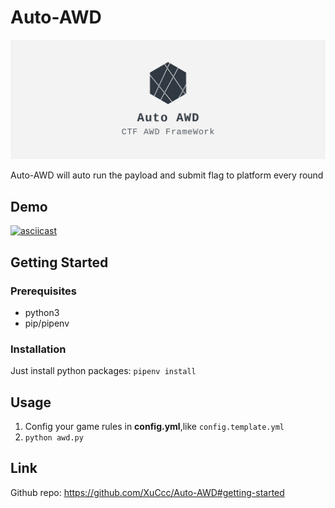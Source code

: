 # Auto-AWD

![title](https://github.com/XuCcc/Auto-AWD/raw/feat/.images/banner.png)

Auto-AWD will auto run the payload and submit flag to platform every round

## Demo

[![asciicast](https://camo.githubusercontent.com/fab5f99de3065eec6cd9e759e945b64b0e89f1813e68abfeff62e0a739a13cc2/68747470733a2f2f61736369696e656d612e6f72672f612f3435313939352e737667)](https://asciinema.org/a/451995)

## Getting Started

### Prerequisites

- python3
- pip/pipenv

### Installation

Just install python packages: `pipenv install`

## Usage

1. Config your game rules in **config.yml**,like `config.template.yml`
2. `python awd.py`

## Link

Github repo: https://github.com/XuCcc/Auto-AWD#getting-started